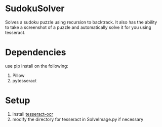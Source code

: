 # SudokuSolver
Solves a sudoku puzzle using recursion to backtrack. It also has the ability to take a screenshot of a puzzle and automatically solve it for you using tesseract.
# Dependencies
use pip install on the following:
1. Pillow
2. pytesseract
# Setup
1. install [tesseract-ocr](https://tesseract-ocr.github.io/tessdoc/Downloads.html)
2. modify the directory for tesseract in SolveImage.py if necessary
